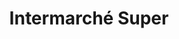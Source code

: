 ---
title: "Intermarché Super"
url: /perriers-sur-andelle/intermarche-super-rue-des-canadiens/
shop: Supermarkt
---